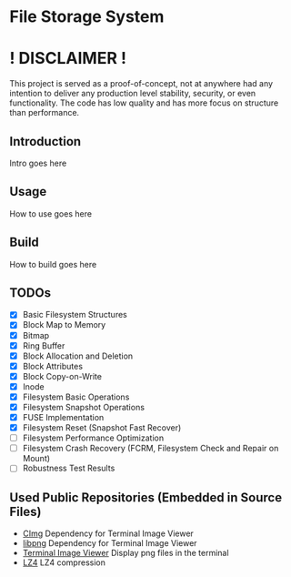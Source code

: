 # File Storage System

# ! DISCLAIMER !

This project is served as a proof-of-concept, not at anywhere had any intention
to deliver any production level stability, security, or even functionality.
The code has low quality and has more focus on structure than performance.

## Introduction

Intro goes here

## Usage

How to use goes here

## Build

How to build goes here

## TODOs

 - [x] Basic Filesystem Structures
 - [x] Block Map to Memory
 - [x] Bitmap
 - [x] Ring Buffer
 - [x] Block Allocation and Deletion
 - [x] Block Attributes
 - [x] Block Copy-on-Write
 - [x] Inode
 - [x] Filesystem Basic Operations
 - [x] Filesystem Snapshot Operations
 - [x] FUSE Implementation
 - [x] Filesystem Reset (Snapshot Fast Recover)
 - [ ] Filesystem Performance Optimization
 - [ ] Filesystem Crash Recovery (FCRM, Filesystem Check and Repair on Mount)
 - [ ] Robustness Test Results

## Used Public Repositories (Embedded in Source Files)
 * [CImg](https://github.com/GreycLab/CImg) Dependency for Terminal Image Viewer
 * [libpng](https://github.com/pnggroup/libpng) Dependency for Terminal Image Viewer
 * [Terminal Image Viewer](https://github.com/stefanhaustein/TerminalImageViewer.git) Display png files in the terminal
 * [LZ4](https://github.com/lz4/lz4) LZ4 compression
